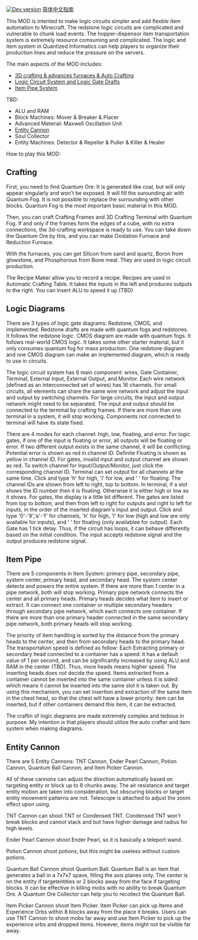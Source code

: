 [![Dev version](https://img.shields.io/badge/Dev%20Version-Download-green.svg)](https://github.com/lcy0x1/quantizedinformatics/blob/dev/autobuilded.jar)
[简体中文指南](https://github.com/lcy0x1/quantizedinformatics/blob/dev/README-zh_CN.md)

This MOD is intented to make logic circuits simpler and add flexble item automation to Minecraft. The redstone logic circuits are complicated and vulnerable to chunk load events. The hopper-dispensor item transportation system is extremely resource comsuming and complicated. The logic and item system in Quantized Informatics can help players to organize their production lines and reduce the pressure on the servers.

The main aspects of the MOD includes:
- [3D crafting & advances furnaces & Auto Crafting](#crafting)
- [Logic Circuit System and Logic Gate Drafts](#logic-diagrams)
- [Item Pipe System](#item_pipe)

TBD:  
- ALU and RAM
- Block Machines: Mover & Breaker & Placer
- Advanced Material: Maxwell Oscillation Unit
- [Entity Cannon](#entity-cannon)
- Soul Collector
- Entity Machines: Detector & Repeller & Puller & Killer & Healer

How to play this MOD:

## Crafting

First, you need to find Quantum Ore: It is generated like coal, but will only appear singularly and won't be exposed. It will fill the surounding air with Quantum Fog. It is not possible to replace the surrounding with other blocks. Quantum Fog is the most important basic material in this MOD.

Then, you can craft Crafting Frames and 3D Crafting Terminal with Quantum Fog. If and only if the frames form the edges of a cube, with no extra connections, the 3d-crafting workspace is ready to use. You can take down the Quantum Ore by this, and you can make Oxidation Furnace and Reduction Furnace.

With the furnaces, you can get Silicon from sand and quartz, Boron from glowstone, and Phosphorous from Bone meal. They are used in logic circuit production.  

The Recipe Maker allow you to record a recipe. Recipes are used in Automatic Crafting Table. It takes the inputs in the left and produces outputs to the right. You can insert ALU to speed it up (TBD)

## Logic Diagrams

There are 3 types of logic gate diagrams: Redstone, CMOS, and implemented. Redstone drafts are made with quantum fogs and redstones. It follows the redstone logic. CMOS diagram are made with quantum fogs. It follows real-world CMOS logic. It takes some other starter material, but it only consumes quantum fog for mass production. One redstone diagram and one CMOS diagram can make an implemented diagram, which is ready to use in circuits.

The logic circuit system has 6 main component: wires, Gate Container, Terminal, External Input, External Output, and Monitor. Each wire network (defined as an interconnected set of wires) has 16 channels. For small circuits, all elements can share the same wire network and adjust the input and output by switching channels. For large circuits, the input and output network might need to be separated. The input and output should be connected to the terminal by crafting frames. If there are more than one terminal in a system, it will stop working. Components not connected to terminal will have its state fixed.

There are 4 modes for each channel: high, low, floating, and error. For logic gates, if one of the input is floating or error, all outputs will be floating or error. If two different output exists in the same channel, it will be conflicting. Potential error is shown as red in channel ID. Definite Floating is shown as yellow in channel ID. For gates, invalid input and output channel are shown as red. To switch channel for Input/Output/Monitor, just click the corresponding channel ID. Terminal can set output for all channels at the same time. Click and type 'h' for high, 'l' for low, and ' ' for floating. The channel IDs are shown from left to right, top to bottom. In terminal, if a slot shows the ID number then it is floating. Otherwise it is either high or low as it shows. For gates, the display is a little bit different. The gates are listed from top to bottom, and then from left to right for outputs and right to left for inputs, in the order of the inserted diagram's input and output. Click and type '0'-'9','a'-'f' for  channels, 'h' for high, 'l' for low (high and low are only available for inputs), and ' ' for floating (only availablee for output). Each Gate has 1 tick delay. Thus, if the circuit has loops, it can behave differently based on the initial condition. The input accepts redstone signal and the output produces redstone signal.

## Item Pipe

There are 5 components in Item System: primary pipe, secondary pipe, system center, primary head, and secondary head. The system center detects and powers the entire system. If there are more than 1 center in a pipe network, both will stop working. Primary pipe network connects the center and all primary heads. Primary heads decides what item to insert or extract. It can connect one container or multiple secondary headers through secondary pipe network, which each connects one container. If there are more than one primary header connected in the same secondary pipe network, both primary heads will stop working.

The priority of item handling is sorted by the distance from the primary heads to the center, and then from secondary heads to the primary head. The transportation speed is defined as follow: Each Extracting primary or secondary head connected to a container has a speed: it has a default value of 1 per second, and can be significantly increased by using ALU and RAM in the center (TBD). Thus, more heads means higher speed. The inserting heads does not decide the speed. Items extracted from a container cannot be inserted into the same container unless it is sided: which means it cannot be inserted into the same slot it is taken out. By using this mechanism, you can set insertion and extraction of the same item in the chest head, so that the chest will have a lower priority: item can be inserted, but if other containers demand this item, it can be extracted.

The craftin of logic diagrams are made extremely complex and tedious in purpose. My intention is that players should utilize the auto crafter and item system when making diagrams.

## Entity Cannon

There are 5 Entity Cannons: TNT Cannon, Ender Pearl Cannon, Potion Cannon, Quantum Ball Cannon, and Item Picker Cannon.

All of these cannons can adjust the direction automatically based on targeting entity or block up to 8 chunks away. The air resistance and target entity motion are taken into consideration, but obscuring blocks or target entity movement patterns are not. Telescope is attached to adjust the zoom effect upon using.

TNT Cannon can shoot TNT or Condensed TNT. Condensed TNT won't break blocks and cannot stack and but have higher damage and radius for high levels. 

Ender Pearl Cannon shoot Ender Pearl, so it is basically a teleport wand. 

Potion Cannon shoot potions, but this might be useless without custom potions.

Quantum Ball Cannon shoot Quantum Ball. Quantum Ball is an item that generates a ball in a 7x7x7 spave, filling the axis planes only. The center is on the entity if targetentities or 2 blocks away from the face if targeting blocks. It can be effective in killing mobs with no ability to break Quantum Ore. A Quantum Ore Collector can help you to recollect the Quantum Ball.

Item Picker Cannon shoot Item Picker. Item Picker can pick up Items and Experience Orbs within 8 blocks away from the place it breaks. Users can use TNT Cannon to shoot mobs far away and use Item Picker to pick up the experience orbs and dropped items. However, items might not be visible far away.
